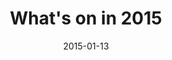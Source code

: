 ---
title: What's on in 2015
date: '2015-01-13'
start-time: '08:00'
end-time: '-'
place: town-hall
---